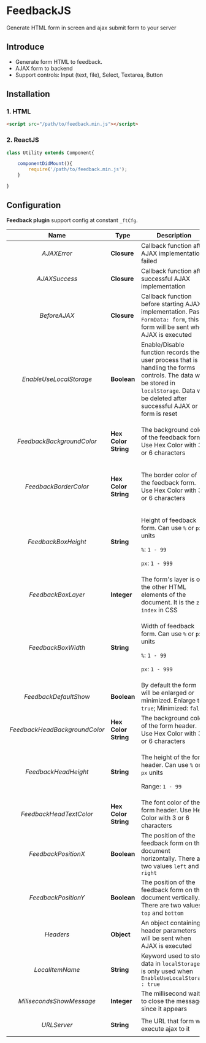 # FeedbackJS

Generate HTML form in screen and ajax submit form to your server

## Introduce

- Generate form HTML to feedback.
- AJAX form to backend
- Support controls: Input (text, file), Select, Textarea, Button

## Installation

### 1. HTML

```html
<script src="/path/to/feedback.min.js"></script>
```

### 2. ReactJS

```js
class Utility extends Component{

    componentDidMount(){
        require('/path/to/feedback.min.js');
    }

}
```
## Configuration

**Feedback plugin** support config at constant `_ftCfg`.

| Name | Type | Description | Default|
|------|------|-------------|--------|
| <p align="center">*AJAXError*</p> | **Closure** | Callback function after AJAX implementation failed |  |
| <p align="center">*AJAXSuccess*</p> | **Closure** | Callback function after successful AJAX implementation | |
| <p align="center">*BeforeAJAX*</p> | **Closure** | Callback function before starting AJAX implementation. Pass `FormData: form`, this form will be sent when AJAX is executed  | |
| <p align="center">*EnableUseLocalStorage*</p> | **Boolean** | Enable/Disable function records the user process that is handling the forms controls. The data will be stored in `localStorage`. Data will be deleted after successful AJAX or form is reset | <p align="center">`true`</p> |
| <p align="center">*FeedbackBackgroundColor*</p> | **Hex Color String** | <p>The background color of the feedback form. Use Hex Color with 3 or 6 characters | <p align="center">`#fff`</p> |
| <p align="center">*FeedbackBorderColor*</p> | **Hex Color String** | <p>The border color of the feedback form. Use Hex Color with 3 or 6 characters | <p align="center">`#5ca2e0`</p> |
| <p align="center">*FeedbackBoxHeight*</p> | **String** | <p>Height of feedback form. Can use `%` or `px` units</p><p>`%`: `1 - 99`</p><p>`px`: `1 - 999`</p> | <p align="center">`450px`</p> |
| <p align="center">*FeedbackBoxLayer*</p> | **Integer** | The form's layer is on the other HTML elements of the document. It is the `z-index` in CSS | <p align="center">`999999`</p> |
| <p align="center">*FeedbackBoxWidth*</p> | **String** | <p>Width of feedback form. Can use `%` or `px` units</p><p>`%`: `1 - 99`</p><p>`px`: `1 - 999`</p> | <p align="center">`300px`</p> |
| <p align="center">*FeedbackDefaultShow*</p> | **Boolean** | By default the form will be enlarged or minimized. Enlarge to: `true`; Minimized: `false` | <p align="center">`false`</p> |
| <p align="center">*FeedbackHeadBackgroundColor*</p> | **Hex Color String** | The background color of the form header. Use Hex Color with 3 or 6 characters | <p align="center">`#5ca2e0`</p> |
| <p align="center">*FeedbackHeadHeight*</p> | **String** | <p>The height of the form header. Can use `%` or `px` units</p><p>Range: `1 - 99`</p> | <p align="center">`30px`</p> |
| <p align="center">*FeedbackHeadTextColor*</p> | **Hex Color String** | The font color of the form header. Use Hex Color with 3 or 6 characters | <p align="center">`#fff`</p> |
| <p align="center">*FeedbackPositionX*</p> | **Boolean** | The position of the feedback form on the document horizontally. There are two values `left` and `right` | <p align="center">`right`</p> |
| <p align="center">*FeedbackPositionY*</p> | **Boolean** | The position of the feedback form on the document vertically. There are two values `top` and `bottom` | <p align="center">`bottom`</p> |
| <p align="center">*Headers*</p> | **Object** | An object containing header parameters will be sent when AJAX is executed  | |
| <p align="center">*LocalItemName*</p> | **String** | Keyword used to store data in `localStorage`. It is only used when `EnableUseLocalStorage : true` | <p align="center">`FTFB_Feedback_FormData`</p> |
| <p align="center">*MilisecondsShowMessage*</p> | **Integer** | The millisecond wait to close the message since it appears | <p align="center">`2000`</p> |
| <p align="center">*URLServer*</p> | **String** | The URL that form will execute ajax to it | |

